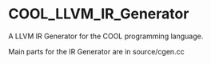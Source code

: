 # COOL_LLVM_IR_Generator
A LLVM IR Generator for the COOL programming language.

Main parts for the IR Generator are in source/cgen.cc
